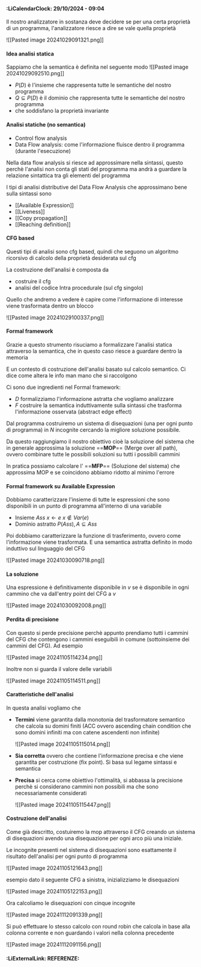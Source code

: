 #### :LiCalendarClock:  29/10/2024 - 09:04

Il nostro analizzatore in sostanza deve decidere se per una certa proprietà di un programma, l'analizzatore riesce a dire se vale quella proprietà

![[Pasted image 20241029091321.png]]

#### Idea analisi statica

Sappiamo che la semantica è definita nel seguente modo 
![[Pasted image 20241029092510.png]]
- $P(D)$ è l'insieme che rappresenta tutte le semantiche del nostro programma
- $Q \subseteq P(D)$ è il dominio che rappresenta tutte le semantiche del nostro programma
- che soddisfano la proprietà invariante  

#### Analisi statiche (no semantica)
- Control flow analysis
- Data Flow analysis: come l'informazione fluisce dentro il programma (durante l'esecuzione)

Nella data flow analysis si riesce ad approssimare nella sintassi, questo perchè l'analisi non conta gli stati del programma ma andrà a guardare la relazione sintattica tra gli elementi del programma

I tipi di analisi distributive del Data Flow Analysis che approssimano bene sulla sintassi sono
- [[Available Expression]]
- [[Liveness]]
- [[Copy propagation]]
- [[Reaching definition]]
#### CFG based

Questi tipi di analisi sono cfg based, quindi che seguono un algoritmo ricorsivo di calcolo della proprietà desiderata sul cfg

La costruzione dell'analisi è composta da
- costruire il cfg
- analisi del codice Intra procedurale (sul cfg singolo)

Quello che andremo a vedere è capire come l'informazione di interesse viene trasformata dentro un blocco

![[Pasted image 20241029100337.png]]

#### Formal framework

Grazie a questo strumento risuciamo a formalizzare l'analisi statica attraverso la semantica, che in questo caso riesce a guardare dentro la memoria

E un contesto di costruzione dell'analisi basato sul calcolo semantico. Ci dice come altera le info man mano che si raccolgono

Ci sono due ingredienti nel Formal framework:
- $D$ formalizziamo l'informazione astratta che vogliamo analizzare
- $F$ costruire la semantica induttivamente sulla sintassi che trasforma l'informazione osservata (abstract edge effect)

Dal programma costruiremo un sistema di disequazioni (una per ogni punto di programma) in $N$ incognite cercando la migliore soluzione possibile.

Da questo raggiungiamo il nostro obiettivo cioè la soluzione del sistema che in generale approssima la soluzione ==**MOP**== (Merge over all path), ovvero combinare tutte le possibili soluzioni su tutti i possibili cammini

In pratica possiamo calcolare l' ==**MFP**== (Soluzione del sistema) che approssima MOP e se coincidono abbiamo ridotto al minimo l'errore

#### Formal framework su Available Expression

Dobbiamo caratterizzare l'insieme di tutte le espressioni che sono disponibili in un punto di programma all'interno di una variabile
- Insieme $Ass$ $x \leftarrow e$  $x \notin Var(e)$ 
- Dominio astratto $P(Ass), A \subseteq Ass$  

Poi dobbiamo caratterizzare la funzione di trasferimento, ovvero come l'informazione viene trasformata. E una semantica astratta definito in modo induttivo sul linguaggio del CFG

![[Pasted image 20241030090718.png]]

#### La soluzione

Una espressione è definitivamente disponibile in $v$ se è disponibile in ogni cammino che va dall'entry point del CFG a $v$

![[Pasted image 20241030092008.png]]

#### Perdita di precisione

Con questo si perde precisione perchè appunto prendiamo tutti i cammini del CFG che contengono i cammini eseguibili in comune (sottoinsieme dei cammini del CFG). Ad esempio

![[Pasted image 20241105114234.png]]

Inoltre non si guarda il valore delle variabili 

![[Pasted image 20241105114511.png]]
#### Caratteristiche dell'analisi

In questa analisi vogliamo che

- __Termini__
	viene garantita dalla monotonia del trasformatore semantico che calcola su domini finiti (ACC ovvero ascending chain condition che sono domini infiniti ma con catene ascendenti non infinite)
	
	![[Pasted image 20241105115014.png]]
- __Sia corretta__
	ovvero che contiene l'informazione precisa e che viene garantita per costruzione (fix point). Si basa sul legame sintassi e semantica
- __Precisa__
	si cerca come obiettivo l'ottimalità, si abbassa la precisione perchè si considerano cammini non possibili ma che sono necessariamente considerati
	
	![[Pasted image 20241105115447.png]]

#### Costruzione dell'analisi

Come già descritto, costuiremo la mop attraverso il CFG creando un sistema di disequazioni avendo una disequazione per ogni arco più una iniziale.

Le incognite presenti nel sistema di disequazioni sono esattamente il risultato dell'analisi per ogni punto di programma 

![[Pasted image 20241105121643.png]]

esempio dato il seguente CFG a sinistra, inizializziamo le disequazioni

![[Pasted image 20241105122153.png]]

Ora calcoliamo le disequazioni con cinque incognite

![[Pasted image 20241112091339.png]]

Si può effettuare lo stesso calcolo con round robin che calcola in base alla colonna corrente e non guardando i valori nella colonna precedente

![[Pasted image 20241112091156.png]]
#### :LiExternalLink: REFERENZE: